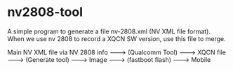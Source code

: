 # nv2808-tool

A simple program to generate a file nv-2808.xml (NV XML file format).
When we use nv 2808 to record a XQCN SW version, use this file to merge.

Main NV XML file via NV 2808 info ---> (Qualcomm Tool) ---> XQCN file ---> (Generate tool) ---> Image ---> (fastboot flash) ---> Mobile
